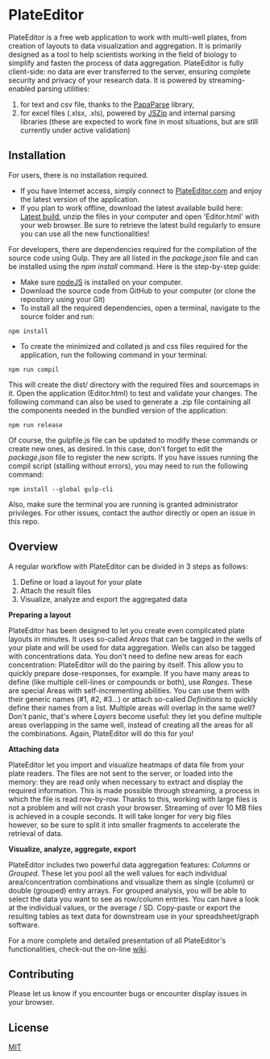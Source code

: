 # PlateEditor

PlateEditor is a free web application to work with multi-well plates, from creation of layouts to data visualization and aggregation.
It is primarily designed as a tool to help scientists working in the field of biology to simplify and fasten the process of data aggregation.
PlateEditor is fully client-side: no data are ever transferred to the server, ensuring complete security and privacy of your research data. It is powered by streaming-enabled parsing utilities:
1. for text and csv file, thanks to the [PapaParse](https://www.papaparse.com/) library,
2. for excel files (.xlsx, .xls), powered by [JSZip](https://stuk.github.io/jszip/) and internal parsing libraries (these are expected to work fine in most situations, but are still currently under active validation)


## Installation

For users, there is no installation required.
- If you have Internet access, simply connect to [PlateEditor.com](https://plateeditor.sourceforge.io) and enjoy the latest version of the application.
- If you plan to work offline, download the latest available build here: [Latest build](https://sourceforge.net/projects/plateeditor/), unzip the files in your computer and open 'Editor.html' with your web browser.
Be sure to retrieve the latest build regularly to ensure you can use all the new functionalities!

For developers, there are dependencies required for the compilation of the source code using Gulp. They are all listed in the _package.json_ file and can be installed using the _npm_ _install_ command. Here is the step-by-step guide:
- Make sure [nodeJS](https://nodejs.org) is installed on your computer.
- Download the source code from GitHub to your computer (or clone the repository using your Git)
- To install all the required dependencies, open a terminal, navigate to the source folder and run:

```
npm install
```

- To create the minimized and collated js and css files required for the application, run the following command in your terminal:

```
npm run compil
```

This will create the dist/ directory with the required files and sourcemaps in it. Open the application (Editor.html) to test and validate your changes.
The following command can also be used to generate a .zip file containing all the components needed in the bundled version of the application:

```
npm run release
```

Of course, the gulpfile.js file can be updated to modify these commands or create new ones, as desired. In this case, don't forget to edit the _package.json_ file to register the new scripts.
If you have issues running the compil script (stalling without errors), you may need to run the following command:

```
npm install --global gulp-cli
```

Also, make sure the terminal you are running is granted administrator privileges. For other issues, contact the author directly or open an issue in this repo.

## Overview

A regular workflow with PlateEditor can be divided in 3 steps as follows:
1. Define or load a layout for your plate
2. Attach the result files
3. Visualize, analyze and export the aggregated data


**Preparing a layout**

PlateEditor has been designed to let you create even complicated plate layouts in minutes. It uses so-called _Areas_ that can be tagged in the wells of your plate and will be used for data aggregation.
Wells can also be tagged with concentrations data. You don't need to define new areas for each concentration: PlateEditor will do the pairing by itself. This allow you to quickly prepare dose-responses, for example.
If you have many areas to define (like multiple cell-lines or compounds or both), use _Ranges_. These are special Areas with self-incrementing abilities. You can use them with their generic names (#1, #2, #3...) or attach so-called _Definitions_ to quickly define their names from a list.
Multiple areas will overlap in the same well? Don't panic, that's where _Layers_ become useful: they let you define multiple areas overlapping in the same well, instead of creating all the areas for all the combinations. Again, PlateEditor will do this for you!

**Attaching data**

PlateEditor let you import and visualize heatmaps of data file from your plate readers.
The files are not sent to the server, or loaded into the memory: they are read only when necessary to extract and display the required information. This is made possible through streaming, a process in which the file is read row-by-row.
Thanks to this, working with large files is not a problem and will not crash your browser. Streaming of over 10 MB files is achieved in a couple seconds. It will take longer for very big files however, so be sure to split it into smaller fragments to accelerate the retrieval of data.

**Visualize, analyze, aggregate, export**

PlateEditor includes two powerful data aggregation features: _Columns_ or _Grouped_. These let you pool all the well values for each individual area/concentration combinations and visualize them as single (column) or double (grouped) entry arrays.
For grouped analysis, you will be able to select the data you want to see as row/column entries. You can have a look at the individual values, or the average / SD. Copy-paste or export the resulting tables as text data for downstream use in your spreadsheet/graph software.

For a more complete and detailed presentation of all PlateEditor's functionalities, check-out the on-line [wiki](https://sourceforge.net/p/plateeditor/wiki/Home/).

## Contributing
Please let us know if you encounter bugs or encounter display issues in your browser.


## License
[MIT](https://choosealicense.com/licenses/mit/)